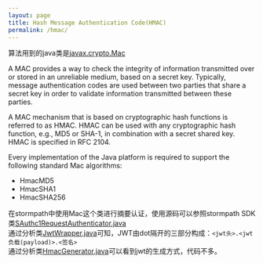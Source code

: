 ```yaml
---
layout: page
title: Hash Message Authentication Code(HMAC)
permalink: /hmac/
---
```


算法用到的java类是[javax.crypto.Mac](http://docs.oracle.com/javase/7/docs/api/javax/crypto/Mac.html)  

A MAC provides a way to check the integrity of information transmitted over or stored in an unreliable medium, based on a secret key. Typically, message authentication codes are used between two parties that share a secret key in order to validate information transmitted between these parties.  

A MAC mechanism that is based on cryptographic hash functions is referred to as HMAC. HMAC can be used with any cryptographic hash function, e.g., MD5 or SHA-1, in combination with a secret shared key. HMAC is specified in RFC 2104.  

Every implementation of the Java platform is required to support the following standard Mac algorithms:

- HmacMD5
- HmacSHA1
- HmacSHA256

在stormpath中使用Mac这个类进行摘要认证，使用源码可以参照stormpath SDK类[SAuthc1RequestAuthenticator.java][1]  
通过分析类[JwtWrapper.java][2]可知，JWT由dot隔开的三部分构成：``` <jwt头>.<jwt负载(payload)>.<签名> ```  
通过分析类[HmacGenerator.java][3]可以看到jwt的生成方式，代码不多。  


[1]: https://github.com/stormpath/stormpath-sdk-java/blob/19dbc0a9b811c427a8863609658947cffd6fbd26/impl/src/main/java/com/stormpath/sdk/impl/http/authc/SAuthc1RequestAuthenticator.java
[2]: https://github.com/stormpath/stormpath-sdk-java/blob/master/impl/src/main/java/com/stormpath/sdk/impl/jwt/JwtWrapper.java
[3]: https://github.com/stormpath/stormpath-sdk-java/blob/master/impl/src/main/java/com/stormpath/sdk/impl/jwt/signer/HmacGenerator.java

